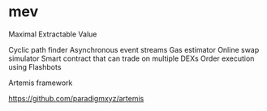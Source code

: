 # mev
Maximal Extractable Value

Cyclic path finder
Asynchronous event streams
Gas estimator
Online swap simulator
Smart contract that can trade on multiple DEXs
Order execution using Flashbots

Artemis framework

https://github.com/paradigmxyz/artemis
